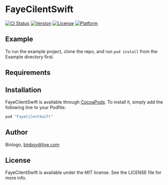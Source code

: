 # FayeCilentSwift

[![CI Status](http://img.shields.io/travis/Binlogo/FayeCilentSwift.svg?style=flat)](https://travis-ci.org/Binlogo/FayeCilentSwift)
[![Version](https://img.shields.io/cocoapods/v/FayeCilentSwift.svg?style=flat)](http://cocoapods.org/pods/FayeCilentSwift)
[![License](https://img.shields.io/cocoapods/l/FayeCilentSwift.svg?style=flat)](http://cocoapods.org/pods/FayeCilentSwift)
[![Platform](https://img.shields.io/cocoapods/p/FayeCilentSwift.svg?style=flat)](http://cocoapods.org/pods/FayeCilentSwift)

## Example

To run the example project, clone the repo, and run `pod install` from the Example directory first.

## Requirements

## Installation

FayeCilentSwift is available through [CocoaPods](http://cocoapods.org). To install
it, simply add the following line to your Podfile:

```ruby
pod "FayeCilentSwift"
```

## Author

Binlogo, binboy@live.com

## License

FayeCilentSwift is available under the MIT license. See the LICENSE file for more info.
